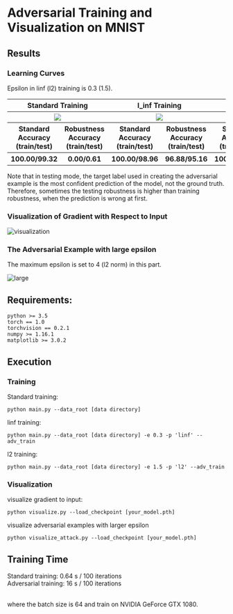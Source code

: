 # Adversarial Training and Visualization on MNIST


## Results

### Learning Curves

Epsilon in linf (l2) training is 0.3 (1.5). 

<table border=0 width="50px" >
	<tbody> 
    <tr>	
    	<th colspan="2" align="center"> <strong>Standard Training</strong> </th>
		<th colspan="2" align="center"> <strong>l_inf Training</strong> </th>
		<th colspan="2" align="center"> <strong>l_2 Training</strong></th>
	</tr>
	<tr>
		<th colspan="2" align="center"> <img src="https://github.com/louis2889184/adversarial_training/blob/master/mnist/img/mnist_learning_curve_std.jpg"> </th>
		<th colspan="2" align="center"> <img src="https://github.com/louis2889184/adversarial_training/blob/master/mnist/img/mnist_learning_curve_linf.jpg"> </th>
		<th colspan="2" align="center"> <img src="https://github.com/louis2889184/adversarial_training/blob/master/mnist/img/mnist_learning_curve_l2.jpg"> </th>
	</tr>
	<tr>
		<th colspan="1" align="center"> <strong>Standard Accuracy</strong> <br/> (train/test) </th>
		<th colspan="1" align="center"> <strong>Robustness Accuracy</strong> <br/> (train/test) </th>
		<th colspan="1" align="center"> <strong>Standard Accuracy</strong> <br/> (train/test) </th>
		<th colspan="1" align="center"> <strong>Robustness Accuracy</strong> <br/> (train/test) </th>
		<th colspan="1" align="center"> <strong>Standard Accuracy</strong> <br/> (train/test) </th>
		<th colspan="1" align="center"> <strong>Robustness Accuracy</strong> <br/> (train/test) </th>
	</tr>
	<tr>
		<th colspan="1" align="center"> 100.00/99.32 </th>
		<th colspan="1" align="center"> 0.00/0.61 </th>
		<th colspan="1" align="center"> 100.00/98.96 </th>
		<th colspan="1" align="center"> 96.88/95.16 </th>
		<th colspan="1" align="center"> 100.00/99.41 </th>
		<th colspan="1" align="center"> 100.00/97.48 </th>
	</tr>
	</tbody>
</table>

Note that in testing mode, the target label used in creating the adversarial example is the most confident prediction of the model, not the ground truth. Therefore, sometimes the testing robustness is higher than training robustness, when the prediction is wrong at first.

### Visualization of Gradient with Respect to Input

![visualization](https://github.com/louis2889184/adversarial_training/blob/master/mnist/img/mnist_grad_default.jpg)

### The Adversarial Example with large epsilon

The maximum epsilon is set to 4 (l2 norm) in this part.

![large](https://github.com/louis2889184/adversarial_training/blob/master/mnist/img/mnist_large_l2_.jpg)


## Requirements:
```
python >= 3.5
torch == 1.0
torchvision == 0.2.1
numpy >= 1.16.1
matplotlib >= 3.0.2
```

## Execution

### Training

Standard training: <br/>

```
python main.py --data_root [data directory]
```

linf training: <br/>

```
python main.py --data_root [data directory] -e 0.3 -p 'linf' --adv_train
```

l2 training: <br/>

```
python main.py --data_root [data directory] -e 1.5 -p 'l2' --adv_train
```

### Visualization

visualize gradient to input: <br/>

```
python visualize.py --load_checkpoint [your_model.pth]
```

visualize adversarial examples with larger epsilon <br/>

```
python visualize_attack.py --load_checkpoint [your_model.pth]
```


## Training Time

Standard training: 0.64 s / 100 iterations <br/>
Adversarial training: 16 s / 100 iterations <br/> <br/>

where the batch size is 64 and train on NVIDIA GeForce GTX 1080.
